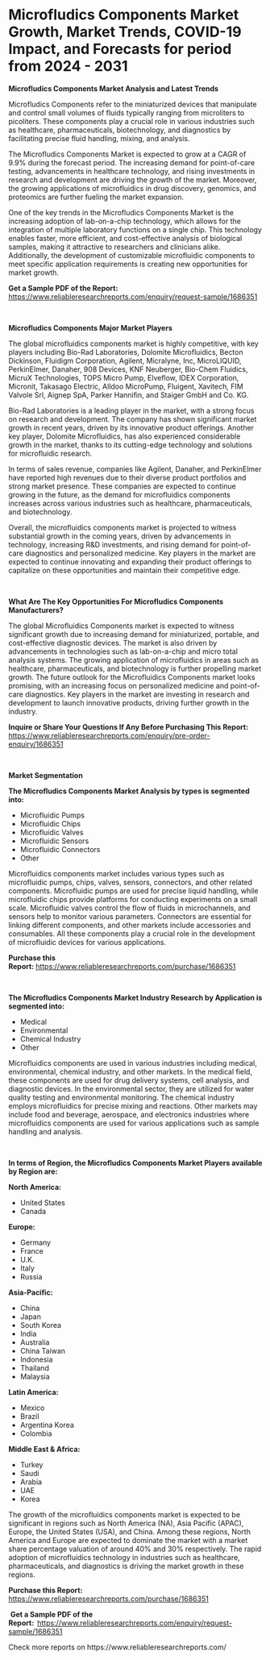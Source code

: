<p><h1>Microfludics Components Market Growth, Market Trends, COVID-19 Impact, and Forecasts for period from 2024 - 2031</h1></p><p><strong>Microfludics Components Market Analysis and Latest Trends</strong></p>
<p><p>Microfludics Components refer to the miniaturized devices that manipulate and control small volumes of fluids typically ranging from microliters to picoliters. These components play a crucial role in various industries such as healthcare, pharmaceuticals, biotechnology, and diagnostics by facilitating precise fluid handling, mixing, and analysis.</p><p>The Microfludics Components Market is expected to grow at a CAGR of 9.9% during the forecast period. The increasing demand for point-of-care testing, advancements in healthcare technology, and rising investments in research and development are driving the growth of the market. Moreover, the growing applications of microfluidics in drug discovery, genomics, and proteomics are further fueling the market expansion.</p><p>One of the key trends in the Microfludics Components Market is the increasing adoption of lab-on-a-chip technology, which allows for the integration of multiple laboratory functions on a single chip. This technology enables faster, more efficient, and cost-effective analysis of biological samples, making it attractive to researchers and clinicians alike. Additionally, the development of customizable microfluidic components to meet specific application requirements is creating new opportunities for market growth.</p></p>
<p><strong>Get a Sample PDF of the Report:&nbsp;</strong> <a href="https://www.reliableresearchreports.com/enquiry/request-sample/1686351">https://www.reliableresearchreports.com/enquiry/request-sample/1686351</a></p>
<p>&nbsp;</p>
<p><strong>Microfludics Components Major Market Players</strong></p>
<p><p>The global microfluidics components market is highly competitive, with key players including Bio-Rad Laboratories, Dolomite Microfluidics, Becton Dickinson, Fluidigm Corporation, Agilent, Micralyne, Inc, MicroLIQUID, PerkinElmer, Danaher, 908 Devices, KNF Neuberger, Bio-Chem Fluidics, MicruX Technologies, TOPS Micro Pump, Elveflow, IDEX Corporation, Micronit, Takasago Electric, Alldoo MicroPump, Fluigent, Xavitech, FIM Valvole Srl, Aignep SpA, Parker Hannifin, and Staiger GmbH and Co. KG.</p><p>Bio-Rad Laboratories is a leading player in the market, with a strong focus on research and development. The company has shown significant market growth in recent years, driven by its innovative product offerings. Another key player, Dolomite Microfluidics, has also experienced considerable growth in the market, thanks to its cutting-edge technology and solutions for microfluidic research.</p><p>In terms of sales revenue, companies like Agilent, Danaher, and PerkinElmer have reported high revenues due to their diverse product portfolios and strong market presence. These companies are expected to continue growing in the future, as the demand for microfluidics components increases across various industries such as healthcare, pharmaceuticals, and biotechnology.</p><p>Overall, the microfluidics components market is projected to witness substantial growth in the coming years, driven by advancements in technology, increasing R&D investments, and rising demand for point-of-care diagnostics and personalized medicine. Key players in the market are expected to continue innovating and expanding their product offerings to capitalize on these opportunities and maintain their competitive edge.</p></p>
<p>&nbsp;</p>
<p><strong>What Are The Key Opportunities For Microfludics Components Manufacturers?</strong></p>
<p><p>The global Microfluidics Components market is expected to witness significant growth due to increasing demand for miniaturized, portable, and cost-effective diagnostic devices. The market is also driven by advancements in technologies such as lab-on-a-chip and micro total analysis systems. The growing application of microfluidics in areas such as healthcare, pharmaceuticals, and biotechnology is further propelling market growth. The future outlook for the Microfluidics Components market looks promising, with an increasing focus on personalized medicine and point-of-care diagnostics. Key players in the market are investing in research and development to launch innovative products, driving further growth in the industry.</p></p>
<p><strong>Inquire or Share Your Questions If Any Before Purchasing This Report:</strong> <a href="https://www.reliableresearchreports.com/enquiry/pre-order-enquiry/1686351">https://www.reliableresearchreports.com/enquiry/pre-order-enquiry/1686351</a></p>
<p>&nbsp;</p>
<p><strong>Market Segmentation</strong></p>
<p><strong>The Microfludics Components Market Analysis by types is segmented into:</strong></p>
<p><ul><li>Microfluidic Pumps</li><li>Microfluidic Chips</li><li>Microfluidic Valves</li><li>Microfluidic Sensors</li><li>Microfluidic Connectors</li><li>Other</li></ul></p>
<p><p>Microfluidics components market includes various types such as microfluidic pumps, chips, valves, sensors, connectors, and other related components. Microfluidic pumps are used for precise liquid handling, while microfluidic chips provide platforms for conducting experiments on a small scale. Microfluidic valves control the flow of fluids in microchannels, and sensors help to monitor various parameters. Connectors are essential for linking different components, and other markets include accessories and consumables. All these components play a crucial role in the development of microfluidic devices for various applications.</p></p>
<p><strong>Purchase this Report:&nbsp;</strong><a href="https://www.reliableresearchreports.com/purchase/1686351">https://www.reliableresearchreports.com/purchase/1686351</a></p>
<p>&nbsp;</p>
<p><strong>The Microfludics Components Market Industry Research by Application is segmented into:</strong></p>
<p><ul><li>Medical</li><li>Environmental</li><li>Chemical Industry</li><li>Other</li></ul></p>
<p><p>Microfluidics components are used in various industries including medical, environmental, chemical industry, and other markets. In the medical field, these components are used for drug delivery systems, cell analysis, and diagnostic devices. In the environmental sector, they are utilized for water quality testing and environmental monitoring. The chemical industry employs microfluidics for precise mixing and reactions. Other markets may include food and beverage, aerospace, and electronics industries where microfluidics components are used for various applications such as sample handling and analysis.</p></p>
<p>&nbsp;</p>
<p><strong>In terms of Region, the Microfludics Components Market Players available by Region are:</strong></p>
<p>
    <p> <strong> North America: </strong>
        <ul>
            <li>United States</li>
            <li>Canada</li>
        </ul>
        </p> 
    <p> <strong> Europe: </strong>
        <ul>
            <li>Germany</li>
            <li>France</li>
            <li>U.K.</li>
            <li>Italy</li>
            <li>Russia</li>
        </ul>
        </p> 
    <p> <strong> Asia-Pacific: </strong>
        <ul>
            <li>China</li>
            <li>Japan</li>
            <li>South Korea</li>
            <li>India</li>
            <li>Australia</li>
            <li>China Taiwan</li>
            <li>Indonesia</li>
            <li>Thailand</li>
            <li>Malaysia</li>
        </ul>
        </p> 
    <p> <strong> Latin America: </strong>
        <ul>
            <li>Mexico</li>
            <li>Brazil</li>
            <li>Argentina Korea</li>
            <li>Colombia</li>
        </ul>
        </p> 
    <p> <strong> Middle East & Africa: </strong>
        <ul>
            <li>Turkey</li>
            <li>Saudi</li>
            <li>Arabia</li>
            <li>UAE</li>
            <li>Korea</li>
        </ul>
    </p>
    </p>
<p><p>The growth of the microfluidics components market is expected to be significant in regions such as North America (NA), Asia Pacific (APAC), Europe, the United States (USA), and China. Among these regions, North America and Europe are expected to dominate the market with a market share percentage valuation of around 40% and 30% respectively. The rapid adoption of microfluidics technology in industries such as healthcare, pharmaceuticals, and diagnostics is driving the market growth in these regions.</p></p>
<p><strong>Purchase this Report: </strong><a href="https://www.reliableresearchreports.com/purchase/1686351">https://www.reliableresearchreports.com/purchase/1686351</a></p>
<p>&nbsp;<strong>Get a Sample PDF of the Report:&nbsp;&nbsp;</strong><a href="https://www.reliableresearchreports.com/enquiry/request-sample/1686351">https://www.reliableresearchreports.com/enquiry/request-sample/1686351</a></p>
<p><strong></strong></p>
<p>Check more reports on https://www.reliableresearchreports.com/</p>